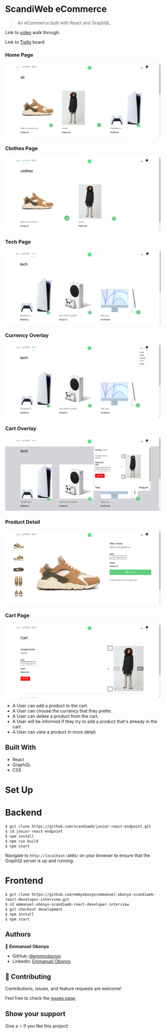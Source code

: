 # ScandiWeb eCommerce

> An eCommerce built with React and GraphQL.

Link to [video](https://www.loom.com/share/331fa1f2d80149398db732d3497c253c) walk through.

Link to [Trello](https://trello.com/b/PbKhb4ok/scandiweb-react-developer-interview) board

### Home Page
![Home Page](./public/images/Home.png)

### Clothes Page
![Clothes Page](./public/images/clothes.png)

### Tech Page
![Tech Page](./public/images/tech.png)

### Currency Overlay
![Currency Page](./public/images/currency.png)

### Cart Overlay
![Cart](./public/images/cart.png)

### Product Detail
![Product Details](./public/images/productDetail.png)

### Cart Page
![Cart Page](./public/images/cartPage.png)

- A User can add a product to the cart.
- A User can choose the currency that they prefer.
- A User can delete a product from the cart.
- A User will be informed if they try to add a product that's already in the cart.
- A User can view a product in more detail.

## Built With

- React
- GraphQL
- CSS

# Set Up
# Backend
```
$ git clone https://github.com/scandiweb/junior-react-endpoint.git
$ cd junior-react-endpoint
$ npm install
$ npm run build
$ npm start
```
Navigate to `http://localhost:4000/` on your browser to ensure that the GraphQl server is up and running.

# Frontend 
```
$ git clone https://github.com/emmyobonyo/emmanuel-obonyo-scandiweb-react-developer-interview.git
$ cd emmanuel-obonyo-scandiweb-react-developer-interview
$ git checkout development
$ npm install
$ npm start
```

## Authors

👤 **Emmanuel Obonyo**

- GitHub: [@emmyobonyo](https://github.com/emmyobonyo)
- LinkedIn: [Emmanuel Obonyo](https://www.linkedin.com/in/emmanuel-obonyo-3728a2200/)

## 🤝 Contributing

Contributions, issues, and feature requests are welcome!

Feel free to check the [issues page](https://github.com/emmyobonyo/emmanuel-obonyo-scandiweb-react-developer-interview/issues).

## Show your support

Give a ⭐️ if you like this project!
